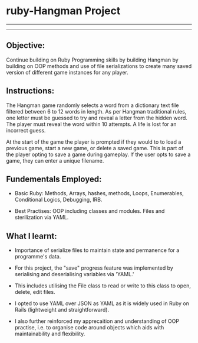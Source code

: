 # ruby-Hangman Project
-----------
-----------
Objective:
---------------------------
Continue building on Ruby Programming skills by building Hangman by building on OOP methods and use of file serializations to create many saved version of different game instances for any player. 

Instructions:
---------------------------
The Hangman game randomly selects a word from a dictionary text file filtered between 6 to 12 words in length. As per Hangman traditional rules, one letter must be guessed to try and reveal a letter from the hidden word. The player must reveal the word within 10 attempts. A life is lost for an incorrect guess.

At the start of the game the player is prompted if they would to to load a previous game, start a new game, or delete a saved game. This is part of the player opting to save a game during gameplay. If the user opts to save a game, they can enter a unique filename.

Fundementals Employed:
---------------------------
- Basic Ruby: Methods, Arrays, hashes, methods, Loops, Enumerables, Conditional Logics, Debugging, IRB.

- Best Practises: OOP including classes and modules. Files and sterilization via YAML.     

What I learnt:
---------------------------
- Importance of serialize files to maintain state and permanence for a programme's data. 
- For this project, the "save" progress feature was implemented by serialising and deserialising variables via 'YAML.'
- This includes utilising the File class to read or write to this class to open, delete, edit files.
- I opted to use YAML over JSON as YAML as it is widely used in Ruby on Rails (lightweight and straightforward). 

- I also further reinforced my apprecaition and understanding of OOP practise, i.e. to organise code around objects which aids with maintainability and flexibility. 

